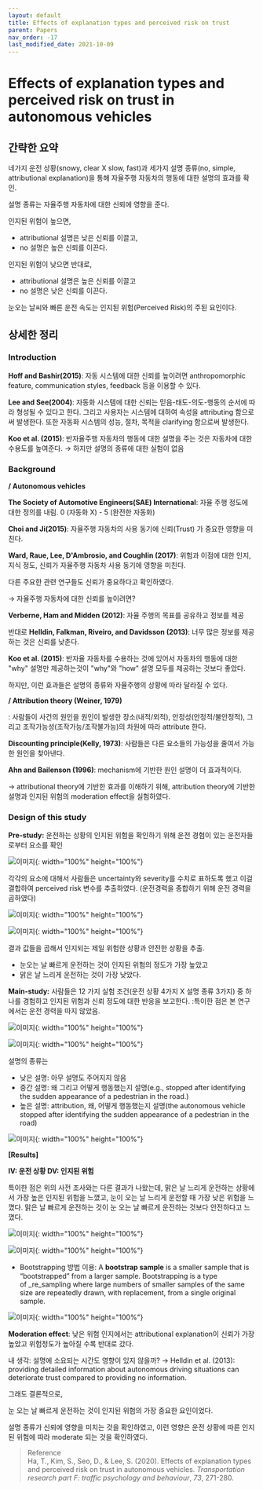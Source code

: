 ```yaml
---
layout: default
title: Effects of explanation types and perceived risk on trust
parent: Papers
nav_order: -17
last_modified_date: 2021-10-09
---
```



# Effects of explanation types and perceived risk on trust in autonomous vehicles

## 간략한 요약

네가지 운전 상황(snowy, clear X slow, fast)과 세가지 설명 종류(no, simple, attributional explanation)을 통해 자율주행 자동차의 행동에 대한 설명의 효과를 확인.

설명 종류는 자율주행 자동차에 대한 신뢰에 영향을 준다.

인지된 위험이 높으면,

-   attributional 설명은 낮은 신뢰를 이끌고,
-   no 설명은 높은 신뢰를 이끈다.

인지된 위험이 낮으면 반대로,

-   attributional 설명은 높은 신뢰를 이끌고
-   no 설명은 낮은 신뢰를 이끈다.

눈오는 날씨와 빠른 운전 속도는 인지된 위험(Perceived Risk)의 주된 요인이다.



## 상세한 정리

### Introduction

**Hoff and Bashir(2015)**: 자동 시스템에 대한 신뢰를 높이려면 anthropomorphic feature, communication styles, feedback 등을 이용할 수 있다.

**Lee and See(2004)**: 자동화 시스템에 대한 신뢰는 믿음-태도-의도-행동의 순서에 따라 형성될 수 있다고 한다. 그리고 사용자는 시스템에 대하여 속성을 attributing 함으로써 발생한다. 또한 자동화 시스템의 성능, 절차, 목적을 clarifying 함으로써 발생한다.

**Koo et al. (2015)**: 반자율주행 자동차의 행동에 대한 설명을 주는 것은 자동차에 대한 수용도를 높여준다. → 하지만 설명의 종류에 대한 실험이 없음


### Background

**/ Autonomous vehicles**

**The Society of Automotive Engineers(SAE) International**: 자율 주행 정도에 대한 정의를 내림. 0 (자동화 X) - 5 (완전한 자동화)

**Choi and Ji(2015)**: 자율주행 자동차의 사용 동기에 신뢰(Trust) 가 중요한 영향을 미친다.

**Ward, Raue, Lee, D'Ambrosio, and Coughlin (2017)**: 위험과 이점에 대한 인지, 지식 정도, 신뢰가 자율주행 자동차 사용 동기에 영향을 미친다.

다른 주요한 관련 연구들도 신뢰가 중요하다고 확인하였다.

→ 자율주행 자동차에 대한 신뢰를 높이려면?

**Verberne, Ham and Midden (2012)**: 자율 주행의 목표를 공유하고 정보를 제공

반대로 **Helldin, Falkman, Riveiro, and Davidsson (2013)**: 너무 많은 정보를 제공하는 것은 신뢰를 낮춘다.

**Koo et al. (2015)**: 반자율 자동차를 수용하는 것에 있어서 자동차의 행동에 대한 "why" 설명만 제공하는것이 "why"와 "how" 설명 모두를 제공하는 것보다 좋았다.

하지만, 이런 효과들은 설명의 종류와 자율주행의 상황에 따라 달라질 수 있다.

**/ Attribution theory (Weiner, 1979)**

: 사람들이 사건의 원인을 원인이 발생한 장소(내적/외적), 안정성(안정적/불안정적), 그리고 조작가능성(조작가능/조작불가능)의 차원에 따라 attribute 한다.

**Discounting principle(Kelly, 1973)**: 사람들은 다른 요소들의 가능성을 줄여서 가능한 원인을 찾아낸다.

**Ahn and Bailenson (1996)**: mechanism에 기반한 원인 설명이 더 효과적이다.

→ attributional theory에 기반한 효과를 이해하기 위해, attribution theory에 기반한 설명과 인지된 위험의 moderation effect을 실험하였다.

### Design of this study

**Pre-study:** 운전하는 상황의 인지된 위험을 확인하기 위해 운전 경험이 있는 운전자들로부터 요소를 확인

![이미지](../../assets/images/posts/20211113_1.png){: width="100%" height="100%"}

각각의 요소에 대해서 사람들은 uncertainty와 severity를 수치로 표하도록 했고 이걸 결합하여 perceived risk 변수를 추출하였다. (운전경력을 종합하기 위해 운전 경력을 곱하였다)

![이미지](../../assets/images/posts/20211113_2.png){: width="100%" height="100%"}

![이미지](../../assets/images/posts/20211113_3.png){: width="100%" height="100%"}

결과 값들을 곱해서 인지되는 제일 위험한 상황과 안전한 상황을 추출.

-   눈오는 날 빠르게 운전하는 것이 인지된 위험의 정도가 가장 높았고
-   맑은 날 느리게 운전하는 것이 가장 낮았다.

**Main-study:** 사람들은 12 가지 실험 조건(운전 상황 4가지 X 설명 종류 3가지) 중 하나를 경험하고 인지된 위험과 신뢰 정도에 대한 반응을 보고한다. :특이한 점은 본 연구에서는 운전 경력을 따지 않았음.

![이미지](../../assets/images/posts/20211113_4.png){: width="100%" height="100%"}

![이미지](../../assets/images/posts/20211113_5.png){: width="100%" height="100%"}

설명의 종류는

-   낮은 설명: 아무 설명도 주어지지 않음
-   중간 설명: 왜 그리고 어떻게 행동했는지 설명(e.g., stopped after identifying the sudden appearance of a pedestrian in the road.)
-   높은 설명: attribution, 왜, 어떻게 행동했는지 설명(the autonomous vehicle stopped after identifying the sudden appearance of a pedestrian in the road)

![이미지](../../assets/images/posts/20211113_6.png){: width="100%" height="100%"}

**[Results]**

**IV: 운전 상황 DV: 인지된 위험**

특이한 점은 위의 사전 조사와는 다른 결과가 나왔는데, 맑은 날 느리게 운전하는 상황에서 가장 높은 인지된 위험을 느꼈고, 눈이 오는 날 느리게 운전할 때 가장 낮은 위험을 느꼈다. 맑은 날 빠르게 운전하는 것이 눈 오는 날 빠르게 운전하는 것보다 안전하다고 느꼈다.

![이미지](../../assets/images/posts/20211113_7.png){: width="100%" height="100%"}

![이미지](../../assets/images/posts/20211113_8.png){: width="100%" height="100%"}

-   Bootstrapping 방법 이용: A **bootstrap sample** is a smaller sample that is “bootstrapped” from a larger sample. Bootstrapping is a type of _re_sampling where large numbers of smaller samples of the same size are repeatedly drawn, with replacement, from a single original sample.

![이미지](../../assets/images/posts/20211113_9.png){: width="100%" height="100%"}

**Moderation effect**: 낮은 위험 인지에서는 attributional explanation이 신뢰가 가장 높았고 위험정도가 높아질 수록 반대로 갔다.

내 생각: 설명에 소요되는 시간도 영향이 있지 않을까? → Helldin et al. (2013): providing detailed information about autonomous driving situations can deteriorate trust compared to providing no information.

그래도 결론적으로,

눈 오는 날 빠르게 운전하는 것이 인지된 위험의 가장 중요한 요인이었다.

설명 종류가 신뢰에 영향을 미치는 것을 확인하였고, 이런 영향은 운전 상황에 따른 인지된 위험에 따라 moderate 되는 것을 확인하였다.

> Reference<br>
> Ha, T., Kim, S., Seo, D., & Lee, S. (2020). Effects of explanation types and perceived risk on trust in autonomous vehicles. _Transportation research part F: traffic psychology and behaviour_, _73_, 271-280.
